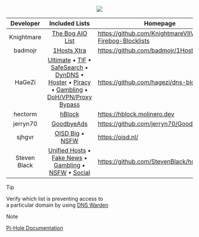 <div align="center">

[![](https://github.com/KnightmareVIIVIIXC/bigaioblocklist/assets/114373431/c804d8bd-6e93-4379-a96f-539b5ebfd974)
](https://github.com/KnightmareVIIVIIXC/bigaioblocklist/blob/main/bigaiolist.txt)

| Developer | Included Lists | Homepage |
|:---:|:---:|---|
| Knightmare | [The Bog AIO List](https://raw.githubusercontent.com/KnightmareVIIVIIXC/AIO-Firebog-Blocklists/main/hostslists/aiofirebog.txt) | https://github.com/KnightmareVIIVIIXC/AIO-Firebog-Blocklists |
| badmojr | [1Hosts Xtra](https://raw.githubusercontent.com/badmojr/1Hosts/master/Xtra/adblock.txt) | https://github.com/badmojr/1Hosts |
| HaGeZi | [Ultimate](https://raw.githubusercontent.com/hagezi/dns-blocklists/main/adblock/ultimate.txt) • [TIF](https://raw.githubusercontent.com/hagezi/dns-blocklists/main/adblock/tif.txt) • [SafeSearch](https://raw.githubusercontent.com/hagezi/dns-blocklists/main/adblock/nosafesearch.txt) • [DynDNS](https://raw.githubusercontent.com/hagezi/dns-blocklists/main/adblock/dyndns.txt) • [Hoster](https://raw.githubusercontent.com/hagezi/dns-blocklists/main/adblock/hoster.txt) • [Piracy](https://raw.githubusercontent.com/hagezi/dns-blocklists/main/adblock/anti.piracy.txt) • [Gambling](https://raw.githubusercontent.com/hagezi/dns-blocklists/main/adblock/gambling.txt) • [DoH/VPN/Proxy Bypass](https://raw.githubusercontent.com/hagezi/dns-blocklists/main/adblock/doh-vpn-proxy-bypass.txt) | https://github.com/hagezi/dns-blocklists |
| hectorm | [hBlock](https://hblock.molinero.dev/hosts_adblock.txt) | https://hblock.molinero.dev |
| jerryn70 | [GoodbyeAds](https://raw.githubusercontent.com/jerryn70/GoodbyeAds/master/Formats/GoodbyeAds-AdBlock-Filter.txt) | https://github.com/jerryn70/GoodbyeAds |
| sjhgvr | [OISD Big](https://raw.githubusercontent.com/sjhgvr/oisd/main/oisd_big.txt) • [NSFW](https://raw.githubusercontent.com/sjhgvr/oisd/main/oisd_nsfw.txt) | https://oisd.nl/ |
| Steven Black | [Unified Hosts](https://raw.githubusercontent.com/StevenBlack/hosts/master/hosts) • [Fake News](https://raw.githubusercontent.com/StevenBlack/hosts/master/alternates/fakenews-only/hosts) • [Gambling](https://raw.githubusercontent.com/StevenBlack/hosts/master/alternates/gambling-only/hosts) • [NSFW](https://raw.githubusercontent.com/StevenBlack/hosts/master/alternates/porn-only/hosts) • [Social](https://raw.githubusercontent.com/StevenBlack/hosts/master/alternates/social-only/hosts) | https://github.com/StevenBlack/hosts |

</div>

> [!TIP]
> Verify which list is preventing access to<br>a particular domain by using [DNS Warden](https://dnswarden.com/search.html)

> [!NOTE]
> [Pi-Hole Documentation](https://docs.pi-hole.net/)
